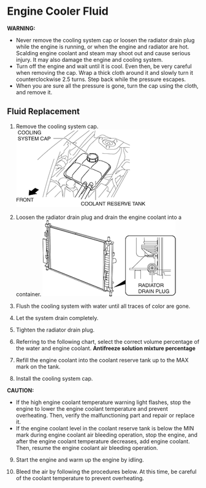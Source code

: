 

# Engine Cooler Fluid

__WARNING:__

* Never remove the cooling system cap or loosen the radiator drain plug while the engine is running, or when the engine and radiator are hot. Scalding engine coolant and steam may shoot out and cause serious injury. It may also damage the engine and cooling system.
* Turn off the engine and wait until it is cool. Even then, be very careful when removing the cap. Wrap a thick cloth around it and slowly turn it counterclockwise 2.5 turns. Step back while the pressure escapes.
* When you are sure all the pressure is gone, turn the cap using the cloth, and remove it.

## Fluid Replacement

1) Remove the cooling system cap. ![container](cooler_container.gif) 

2) Loosen the radiator drain plug and drain the engine coolant into a container. ![radiator](cooler_radiator.gif)

3) Flush the cooling system with water until all traces of color are gone. 

4) Let the system drain completely. 

5) Tighten the radiator drain plug. 

6) Referring to the following chart, select the correct volume percentage of the water and engine coolant. **Antifreeze solution mixture percentage**

7) Refill the engine coolant into the coolant reserve tank up to the MAX mark on the tank. 

8) Install the cooling system cap. 

__CAUTION:__

* If the high engine coolant temperature warning light flashes, stop the engine to lower the engine coolant temperature and prevent overheating. Then, verify the malfunctioning part and repair or replace it.
* If the engine coolant level in the coolant reserve tank is below the MIN mark during engine coolant air bleeding operation, stop the engine, and after the engine coolant temperature decreases, add engine coolant. Then, resume the engine coolant air bleeding operation.

9) Start the engine and warm up the engine by idling. 

10) Bleed the air by following the procedures below. At this time, be careful of the coolant temperature to prevent overheating. 
